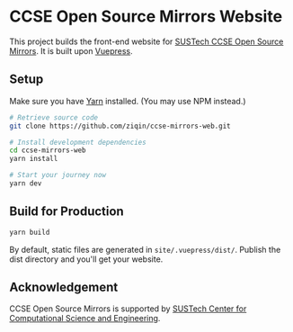 # CCSE Open Source Mirrors Website

This project builds the front-end website for [SUSTech CCSE Open Source Mirrors](https://mirrors.sustech.rocks/). It is built upon [Vuepress](https://vuepress.vuejs.org/).

## Setup

Make sure you have [Yarn](https://yarnpkg.com/) installed. (You may use NPM instead.)

``` sh
# Retrieve source code
git clone https://github.com/ziqin/ccse-mirrors-web.git

# Install development dependencies
cd ccse-mirrors-web
yarn install

# Start your journey now
yarn dev
```

## Build for Production

``` sh
yarn build
```

By default, static files are generated in `site/.vuepress/dist/`. Publish the dist directory and you'll get your website.

## Acknowledgement

CCSE Open Source Mirrors is supported by [SUSTech Center for Computational Science and Engineering](http://hpc.sustech.edu.cn/).
